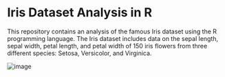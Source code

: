 # Iris Dataset Analysis in R

This repository contains an analysis of the famous Iris dataset using the R programming language. The Iris dataset includes data on the sepal length, sepal width, petal length, and petal width of 150 iris flowers from three different species: Setosa, Versicolor, and Virginica.

![image](https://github.com/Coder-Aman-Sahu/iris/assets/113002116/87f619d4-14b8-495e-80b9-ac098197ae1e)

